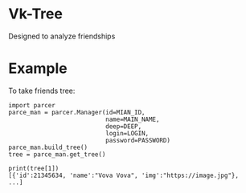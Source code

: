 # Vk-Tree
 Designed to analyze friendships

# Example
To take friends tree:

    import parcer
    parce_man = parcer.Manager(id=MIAN_ID,
                               name=MAIN_NAME,
                               deep=DEEP,
                               login=LOGIN,
                               password=PASSWORD)
    parce_man.build_tree()
    tree = parce_man.get_tree()

    print(tree[1])
    [{'id':21345634, 'name':"Vova Vova", 'img':"https://image.jpg"},
    ...]
